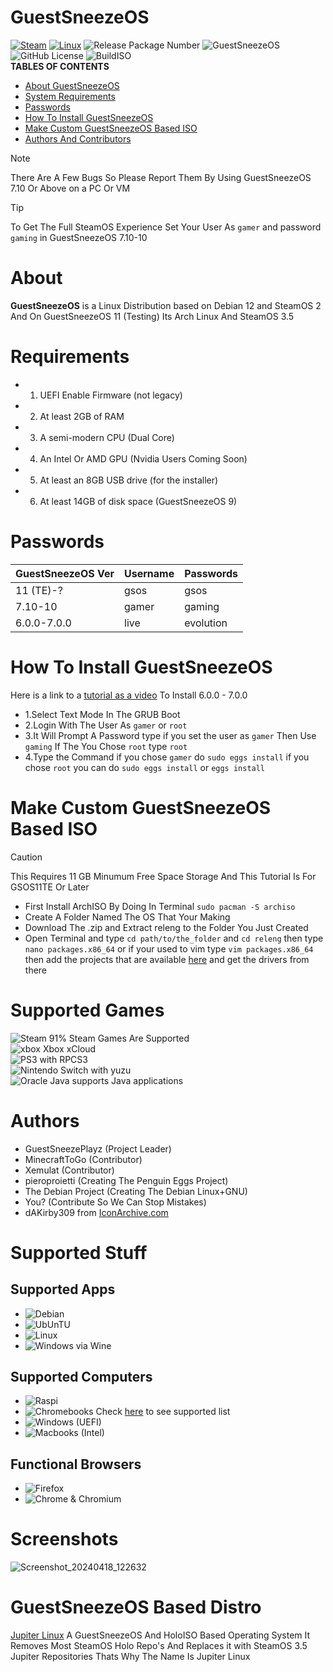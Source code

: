 # GuestSneezeOS
[![Steam](https://img.shields.io/badge/steam-%23000000.svg?style=plastic&logo=steam&logoColor=white)](https://img.shields.io/badge/steam-%23000000.svg?style=plastic&logo=steam&logoColor=white)
[![Linux](https://img.shields.io/badge/Linux-FCC624?style=plastic&logo=linux&logoColor=black)](https://img.shields.io/badge/Linux-FCC624?style=plastic&logo=linux&logoColor=black)
![Release Package Number](https://release-badges-generator.vercel.app/api/releases.svg?user=GuestSneezeOS-Official&repo=GuestSneezeOS&gradient=ff6600,ffe500)
![GuestSneezeOS](https://github.com/GuestSneezeOS-Official/GuestSneezeOS/assets/163439609/05a2442c-cedc-4bf5-9f73-71d5c1098aaf)
![GitHub License](https://img.shields.io/github/license/GuestSneezeOS-Official/GuestSneezeOS) ![BuildISO](https://img.shields.io/badge/Build_ISO_-Passing-green)
<br>
**TABLES OF CONTENTS**
- [About GuestSneezeOS](#about)
- [System Requirements](#requirements)
- [Passwords](#passwords)
- [How To Install GuestSneezeOS](#how-to-install-guestsneezeos)
- [Make Custom GuestSneezeOS Based ISO](#make-custom-guestsneezeos-based-iso)
- [Authors And Contributors](#authors)



> [!NOTE]  
> There Are A Few Bugs So Please Report Them By Using GuestSneezeOS 7.10 Or Above on a PC Or VM

> [!TIP]
> To Get The Full SteamOS Experience Set Your User As `gamer` and password `gaming` in GuestSneezeOS 7.10-10



# About
**GuestSneezeOS** is a Linux Distribution based on Debian 12 and SteamOS 2 And On GuestSneezeOS 11 (Testing) Its Arch Linux And SteamOS 3.5
# Requirements
- 1. UEFI Enable Firmware (not legacy)
- 2. At least 2GB of RAM
- 3. A semi-modern CPU (Dual Core)
- 4. An Intel Or AMD GPU (Nvidia Users Coming Soon)
- 5. At least an 8GB USB drive (for the installer)
- 6. At least 14GB of disk space (GuestSneezeOS 9)

# Passwords

|GuestSneezeOS Ver   | Username           | Passwords          |
|--------------------| ------------------ | ------------------ |
|11 (TE)-?           |gsos                |gsos                |
|7.10-10             | gamer              | gaming             |
|6.0.0-7.0.0         | live               | evolution          |

# How To Install GuestSneezeOS
Here is a link to a [tutorial as a video](https://www.youtube.com/watch?v=BmhSwH5yaYI&feature=youtu.be) To Install 6.0.0 - 7.0.0
- 1.Select Text Mode In The GRUB Boot
- 2.Login With The User As `gamer` or `root`
- 3.It Will Prompt A Password type if you set the user as `gamer` Then Use `gaming` If The You Chose `root` type `root`
- 4.Type the Command if you chose `gamer` do `sudo eggs install` if you chose `root` you can do `sudo eggs install` or `eggs install`  


# Make Custom GuestSneezeOS Based ISO

> [!CAUTION]
> This Requires 11 GB Minumum Free Space Storage And This Tutorial Is For GSOS11TE Or Later
- First Install ArchISO By Doing In Terminal `sudo pacman -S archiso`
- Create A Folder Named The OS That Your Making
- Download The .zip and Extract releng to the Folder You Just Created
- Open Terminal and type `cd path/to/the_folder` and `cd releng` then type `nano packages.x86_64` or if your used to vim type `vim packages.x86_64` then add the projects that are available [here](https://archlinux.org/packages/) and get the drivers from there 
# Supported Games
![Steam](https://img.shields.io/badge/Steam-000000?style=for-the-badge&logo=steam&logoColor=white) 91% Steam Games Are Supported
<br>
![xbox](https://ziadoua.github.io/m3-Markdown-Badges/badges/Xbox/xbox1.svg) Xbox xCloud
<br>
![PS3](https://ziadoua.github.io/m3-Markdown-Badges/badges/PlayStation/playstation1.svg) with RPCS3
<br>
![Nintendo Switch](https://ziadoua.github.io/m3-Markdown-Badges/badges/NintendoSwitch/nintendoswitch1.svg) with yuzu
<br>
![Oracle Java](https://ziadoua.github.io/m3-Markdown-Badges/badges/Java/java3.svg) supports Java applications
# Authors
- GuestSneezePlayz (Project Leader)
- MinecraftToGo (Contributor)
- Xemulat (Contributor)
- pieroproietti (Creating The Penguin Eggs Project)
- The Debian Project (Creating The Debian Linux+GNU)
- You? (Contribute So We Can Stop Mistakes)
- dAKirby309 from [IconArchive.com](https://www.iconarchive.com/artist/dakirby309.html)

# Supported Stuff

Supported Apps
-
- ![Debian](https://ziadoua.github.io/m3-Markdown-Badges/badges/Debian/debian1.svg)
- ![UbUnTU](https://ziadoua.github.io/m3-Markdown-Badges/badges/Ubuntu/ubuntu1.svg)
- ![Linux](https://ziadoua.github.io/m3-Markdown-Badges/badges/Linux/linux1.svg)
- ![Windows via Wine](https://ziadoua.github.io/m3-Markdown-Badges/badges/Windows/windows1.svg)

Supported Computers
-
- ![Raspi](https://ziadoua.github.io/m3-Markdown-Badges/badges/RaspberryPI/raspberrypi1.svg)
- ![Chromebooks](https://ziadoua.github.io/m3-Markdown-Badges/badges/Chrome/chrome3.svg) Check [here](https://wiki.galliumos.org/Hardware_Compatibility) to see supported list 
- ![Windows](https://ziadoua.github.io/m3-Markdown-Badges/badges/Windows/windows1.svg) (UEFI)
- ![Macbooks](https://ziadoua.github.io/m3-Markdown-Badges/badges/macOS/macos3.svg) (Intel)

Functional Browsers
-
- ![Firefox](https://ziadoua.github.io/m3-Markdown-Badges/badges/Firefox/firefox1.svg)
- ![Chrome & Chromium](https://ziadoua.github.io/m3-Markdown-Badges/badges/Chrome/chrome1.svg)

# Screenshots
![Screenshot_20240418_122632](https://github.com/GuestSneezeOS-Official/GuestSneezeOS/assets/163439609/fcb997ca-9f1e-4efe-bc6f-84fca5b6106e)
# GuestSneezeOS Based Distro
[Jupiter Linux](https://github.com/jupiter-linux/jupiter-linux) A GuestSneezeOS And HoloISO Based Operating System It Removes Most SteamOS Holo Repo's And Replaces it with SteamOS 3.5 Jupiter Repositories Thats Why The Name Is Jupiter Linux
